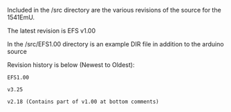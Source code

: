 Included in the /src directory are the various revisions of the source for the 1541EmU.

The latest revision is EFS v1.00

In the /src/EFS1.00 directory is an example DIR file in addition to the arduino source

Revision history is below (Newest to Oldest):

	EFS1.00

	v3.25

	v2.18 (Contains part of v1.00 at bottom comments)
